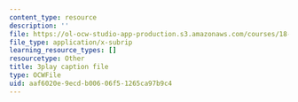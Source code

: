 ```yaml
---
content_type: resource
description: ''
file: https://ol-ocw-studio-app-production.s3.amazonaws.com/courses/18-01sc-single-variable-calculus-fall-2010/aaf6020e9ecdb00606f51265ca97b9c4_eHJuAByQf5A.srt
file_type: application/x-subrip
learning_resource_types: []
resourcetype: Other
title: 3play caption file
type: OCWFile
uid: aaf6020e-9ecd-b006-06f5-1265ca97b9c4
---
```

